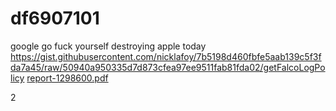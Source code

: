 # df6907101
google
go fuck yourself
destroying apple today
https://gist.githubusercontent.com/nicklafoy/7b5198d460fbfe5aab139c5f3fda7a45/raw/50940a950335d7d873cfea97ee9511fab81fda02/getFalcoLogPolicy
[report-1298600.pdf](https://github.com/user-attachments/files/17100231/report-1298600.pdf)


2
